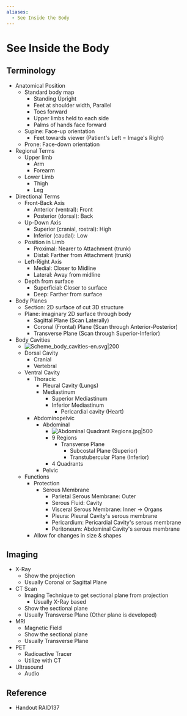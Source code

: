 ```yaml
---
aliases:
  - See Inside the Body
---
```


# See Inside the Body

## Terminology

- Anatomical Position
  - Standard body map
    - Standing Upright
    - Feet at shoulder width, Parallel
    - Toes forward
    - Upper limbs held to each side
    - Palms of hands face forward
  - Supine: Face-up orientation
    - Feet towards viewer (Patient's Left = Image's Right)
  - Prone: Face-down orientation
- Regional Terms
  - Upper limb
    - Arm
    - Forearm
  - Lower Limb
    - Thigh
    - Leg
- Directional Terms
  - Front-Back Axis
    - Anterior (ventral): Front
    - Posterior (dorsal): Back
  - Up-Down Axis
    - Superior (cranial, rostral): High
    - Inferior (caudal): Low
  - Position in Limb
    - Proximal: Nearer to Attachment (trunk)
    - Distal: Farther from Attachment (trunk)
  - Left-Right Axis
    - Medial: Closer to Midline
    - Lateral: Away from midline
  - Depth from surface
    - Superficial: Closer to surface
    - Deep: Farther from surface
- Body Planes
  - Section: 2D surface of cut 3D structure
  - Plane: imaginary 2D surface through body
    - Sagittal Plane (Scan Laterally)
    - Coronal (Frontal) Plane (Scan through Anterior-Posterior)
    - Transverse Plane (Scan through Superior-Inferior)
- Body Cavities
  - ![Scheme\_body\_cavities-en.svg|200](https://upload.wikimedia.org/wikipedia/commons/e/ee/Scheme_body_cavities-en.svg)
  - Dorsal Cavity
    - Cranial
    - Vertebral
  - Ventral Cavity
    - Thoracic
      - Pleural Cavity (Lungs)
      - Mediastinum
        - Superior Mediastinum
        - Inferior Mediastinum
          - Pericardial cavity (Heart)
    - Abdominopelvic
      - Abdominal
        - ![Abdominal Quadrant Regions.jpg|500](https://upload.wikimedia.org/wikipedia/commons/c/c9/Abdominal_Quadrant_Regions.jpg)
        - 9 Regions
          - Transverse Plane
            - Subcostal Plane (Superior)
            - Transtubercular Plane (Inferior)
        - 4 Quadrants
      - Pelvic
  - Functions
    - Protection
      - Serous Membrane
        - Parietal Serous Membrane: Outer
        - Serous Fluid: Cavity
        - Visceral Serous Membrane: Inner → Organs
        - Pleura: Pleural Cavity's serous membrane
        - Pericardium: Pericardial Cavity's serous membrane
        - Peritoneum: Abdominal Cavity's serous membrane
    - Allow for changes in size & shapes

## Imaging

- X-Ray
  - Show the projection
  - Usually Coronal or Sagittal Plane
- CT Scan
  - Imaging Technique to get sectional plane from projection
    - Usually X-Ray based
  - Show the sectional plane
  - Usually Transverse Plane (Other plane is developed)
- MRI
  - Magnetic Field
  - Show the sectional plane
  - Usually Transverse Plane
- PET
  - Radioactive Tracer
  - Utilize with CT
- Ultrasound
  - Audio

## Reference

- Handout RAID137
